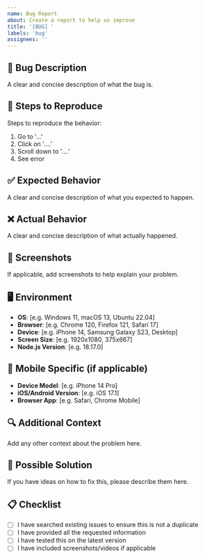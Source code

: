 ```yaml
---
name: Bug Report
about: Create a report to help us improve
title: '[BUG] '
labels: 'bug'
assignees: ''
---
```


## 🐛 Bug Description
A clear and concise description of what the bug is.

## 🔄 Steps to Reproduce
Steps to reproduce the behavior:
1. Go to '...'
2. Click on '....'
3. Scroll down to '....'
4. See error

## ✅ Expected Behavior
A clear and concise description of what you expected to happen.

## ❌ Actual Behavior
A clear and concise description of what actually happened.

## 📸 Screenshots
If applicable, add screenshots to help explain your problem.

## 🖥️ Environment
- **OS**: [e.g. Windows 11, macOS 13, Ubuntu 22.04]
- **Browser**: [e.g. Chrome 120, Firefox 121, Safari 17]
- **Device**: [e.g. iPhone 14, Samsung Galaxy S23, Desktop]
- **Screen Size**: [e.g. 1920x1080, 375x667]
- **Node.js Version**: [e.g. 18.17.0]

## 📱 Mobile Specific (if applicable)
- **Device Model**: [e.g. iPhone 14 Pro]
- **iOS/Android Version**: [e.g. iOS 17.1]
- **Browser App**: [e.g. Safari, Chrome Mobile]

## 🔍 Additional Context
Add any other context about the problem here.

## 🧪 Possible Solution
If you have ideas on how to fix this, please describe them here.

## 📋 Checklist
- [ ] I have searched existing issues to ensure this is not a duplicate
- [ ] I have provided all the requested information
- [ ] I have tested this on the latest version
- [ ] I have included screenshots/videos if applicable
